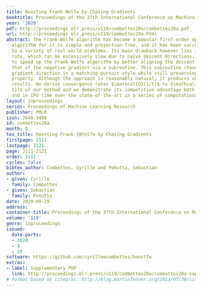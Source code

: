 ```yaml
---
title: Boosting Frank-Wolfe by Chasing Gradients
booktitle: Proceedings of the 37th International Conference on Machine Learning
year: '2020'
pdf: http://proceedings.mlr.press/v119/combettes20a/combettes20a.pdf
url: http://proceedings.mlr.press/v119/combettes20a.html
abstract: The Frank-Wolfe algorithm has become a popular first-order optimization
  algorithm for it is simple and projection-free, and it has been successfully applied
  to a variety of real-world problems. Its main drawback however lies in its convergence
  rate, which can be excessively slow due to naive descent directions. We propose
  to speed up the Frank-Wolfe algorithm by better aligning the descent direction with
  that of the negative gradient via a subroutine. This subroutine chases the negative
  gradient direction in a matching pursuit-style while still preserving the projection-free
  property. Although the approach is reasonably natural, it produces very significant
  results. We derive convergence rates $\mathcal{O}(1/t)$ to $\mathcal{O}(e^{-\omega
  t})$ of our method and we demonstrate its competitive advantage both per iteration
  and in CPU time over the state-of-the-art in a series of computational experiments.
layout: inproceedings
series: Proceedings of Machine Learning Research
publisher: PMLR
issn: 2640-3498
id: combettes20a
month: 0
tex_title: Boosting Frank-{W}olfe by Chasing Gradients
firstpage: 2111
lastpage: 2121
page: 2111-2121
order: 2111
cycles: false
bibtex_author: Combettes, Cyrille and Pokutta, Sebastian
author:
- given: Cyrille
  family: Combettes
- given: Sebastian
  family: Pokutta
date: 2020-09-29
address: 
container-title: Proceedings of the 37th International Conference on Machine Learning
volume: '119'
genre: inproceedings
issued:
  date-parts:
  - 2020
  - 9
  - 29
software: https://github.com/cyrillewcombettes/boostfw
extras:
- label: Supplementary PDF
  link: http://proceedings.mlr.press/v119/combettes20a/combettes20a-supp.pdf
# Format based on citeproc: http://blog.martinfenner.org/2013/07/30/citeproc-yaml-for-bibliographies/
---
```

